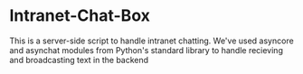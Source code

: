 # Intranet-Chat-Box
This is a server-side script to handle intranet chatting. We've used asyncore and asynchat modules from Python's standard library to handle recieving and broadcasting text in the backend
